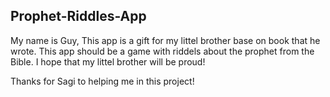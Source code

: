 
Prophet-Riddles-App
-------------------

My name is Guy,
This app is a gift for my littel brother base on book that he wrote.
This app should be a game with riddels about the prophet from the Bible.
I hope that my littel brother will be proud!

Thanks for Sagi to helping me in this project! 



